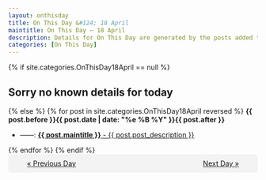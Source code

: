 ```yaml
---
layout: onthisday
title: On This Day &#124; 18 April
maintitle: On This Day — 18 April
description: Details for On This Day are generated by the posts added to the website so the content is subject to changes/updates over time.
categories: [On This Day]
---
```


{% if site.categories.OnThisDay18April == null %}
<h2>Sorry no known details for today</h2>
{% else %}
{% for post in site.categories.OnThisDay18April reversed %}
<strong>{{ post.before }}{{ post.date | date: "%e %B %Y" }}{{ post.after }}</strong>
<ul>
<li> ——: <a class="{{ post.class }}" href="{{ post.url }}"><strong>{{ post.maintitle }}</strong> - {{ post.post_description }}</a></li>
</ul>
{% endfor %}
{% endif %}
<br />
<div style="background-color: #f3f3f3; padding: 10px; border-radius: 5px; text-align: center; display: flex; justify-content: space-evenly;">
<a href="/onthisday/04/04-17">« Previous Day</a>
<span style="visibility:hidden;">[ Visit Leap Year February 29 ]</span>
<a href="/onthisday/04/04-19">Next Day »</a>
</div>
